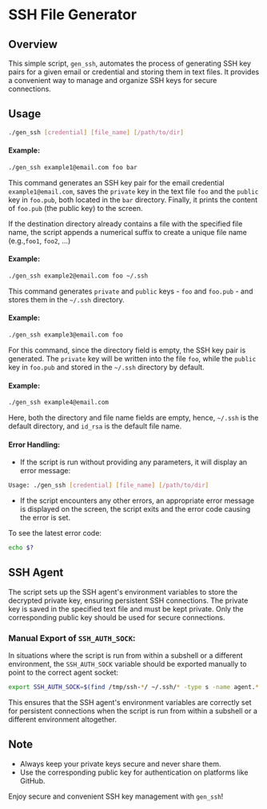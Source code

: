 # SSH File Generator

## Overview
This simple script, `gen_ssh`, automates the process of generating SSH key pairs for a given email or credential and storing them in text files. It provides a convenient way to manage and organize SSH keys for secure connections.

## Usage
```bash
./gen_ssh [credential] [file_name] [/path/to/dir]
```

#### Example:
```bash
./gen_ssh example1@email.com foo bar
```

This command generates an SSH key pair for the email credential
`example1@email.com`, saves the `private` key in the text file `foo` and
the `public` key in `foo.pub`, both located in the `bar` directory.
Finally, it prints the content of `foo.pub` (the public key) to the screen.

If the destination directory already contains a file with the specified file
name, the script appends a numerical suffix to create a unique file name
(e.g.,`foo1`, `foo2`, ...)

#### Example:
```bash
./gen_ssh example2@email.com foo ~/.ssh
```

This command generates `private` and `public` keys - `foo` and `foo.pub` - and
stores them in the `~/.ssh` directory. 

#### Example:
```bash
./gen_ssh example3@email.com foo 
```

For this command, since the directory field is empty, the SSH key pair is
generated. The `private` key will be written into the file `foo`, while the
`public` key in `foo.pub` and stored in the `~/.ssh` directory by default. 

#### Example:
```bash
./gen_ssh example4@email.com
```

Here, both the directory and file name fields are empty, hence, `~/.ssh` is
the default directory, and `id_rsa` is the default file name.

#### Error Handling:
* If the script is run without providing any parameters, it will display an error message:
```bash
Usage: ./gen_ssh [credential] [file_name] [/path/to/dir]
```

* If the script encounters any other errors, an appropriate error message is
displayed on the screen, the script exits and the error code causing the error is set.

To see the latest error code:
```bash
echo $?
```


## SSH Agent
The script sets up the SSH agent's environment variables to store the decrypted private key, ensuring persistent SSH connections. The private key is saved in the specified text file and must be kept private. Only the corresponding public key should be used for secure connections.

### Manual Export of `SSH_AUTH_SOCK`:
In situations where the script is run from within a subshell or a different
environment, the `SSH_AUTH_SOCK` variable should be exported manually to point to the correct agent socket:
```bash
export SSH_AUTH_SOCK=$(find /tmp/ssh-*/ ~/.ssh/* -type s -name agent.* 2>/dev/null | head -n 1)
```

This ensures that the SSH agent's environment variables are correctly set for
persistent connections when the script is run from within a subshell or a
different environment altogether.

## Note
* Always keep your private keys secure and never share them.
* Use the corresponding public key for authentication on platforms like GitHub.

Enjoy secure and convenient SSH key management with `gen_ssh`!
